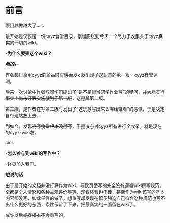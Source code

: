 # 前言

项目越做越大了……

最开始是仅仅是一份cyyz食堂目录，慢慢膨胀到今天一个尽力于收集关于cyyz**真实**的一切的wiki。


-**为什么要建这个wiki？**

<i><s>**闲的。**</s></i>  

作者某日享用cyyz的菜品时有感而发x 就出现了这玩意的第一版：cyyz食堂评测。

后来一次讨论中作者与同学们提出了“是不是能当研学作业写”的疑问，并大胆实行<s>事实上尚未开展实施就到了第三版</s>，这是其第二版。

第三版，是作者在写第二版时发出了“这玩意写出来丢哪给谁看”的感慨，于是决定自行建站放上去。

到如今，发现<s>光写食堂根本没得写</s>，于是决心对cyyz所有进行全收录，就是现在的cyyz-wiki啦。

cici.

-**怎么参与到wiki的写作中？**

-详见[加入我们](joinus.md)。

**想说的话**

由于最开始的文档并没打算作为wiki，导致页面写的完全没有遵循wiki撰写规范，全都是个人情感和各种主观评价等等，观看体验也不佳，甚至作为wiki该写的基本内容都没写，如此任性的做了。想重写却发现在即便强迫自己符合这种规范也写不出什么更好的东西，索性保留了下来，把最真实的一面留在wiki了。

或许以后<s>或者根本不</s>会重写的。

